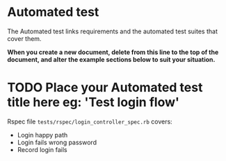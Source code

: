# Automated test

The Automated test links requirements and the automated test suites that cover them.

**When you create a new document, delete from this line to the top of the document, and alter the example sections below to suit your situation.**

# TODO Place your Automated test title here eg: 'Test login flow'

Rspec file `tests/rspec/login_controller_spec.rb` covers:

- Login happy path
- Login fails wrong password
- Record login fails

